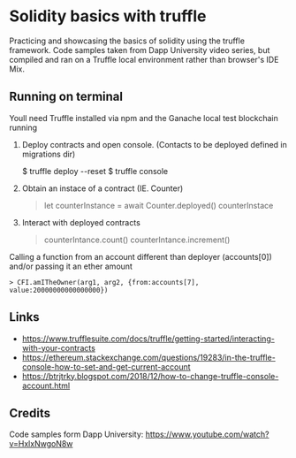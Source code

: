# Solidity basics with truffle
 
Practicing and showcasing the basics of solidity using the truffle framework.
Code samples taken from Dapp University video series, but compiled and ran on a Truffle local environment rather than browser's IDE Mix. 

## Running on terminal
	
Youll need Truffle installed via npm and the Ganache local test blockchain running

1. Deploy contracts and open console. (Contacts to be deployed defined in migrations dir)

	$ truffle deploy --reset
	$ truffle console

2. Obtain an instace of a contract (IE. Counter)

	> let counterInstance = await Counter.deployed()
	> counterInstace

3. Interact with deployed contracts

	> counterIntance.count()
	> counterIntance.increment()

Calling a function from an account different than deployer (accounts[0]) and/or passing it an ether amount 

	> CFI.amITheOwner(arg1, arg2, {from:accounts[7], value:20000000000000000})


## Links
- https://www.trufflesuite.com/docs/truffle/getting-started/interacting-with-your-contracts
- https://ethereum.stackexchange.com/questions/19283/in-the-truffle-console-how-to-set-and-get-current-account
- https://btrjtrky.blogspot.com/2018/12/how-to-change-truffle-console-account.html

## Credits

Code samples form Dapp University:
https://www.youtube.com/watch?v=HxlxNwgoN8w